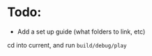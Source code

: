 # Todo:
- Add a set up guide (what folders to link, etc)

cd into current, and run `build/debug/play`